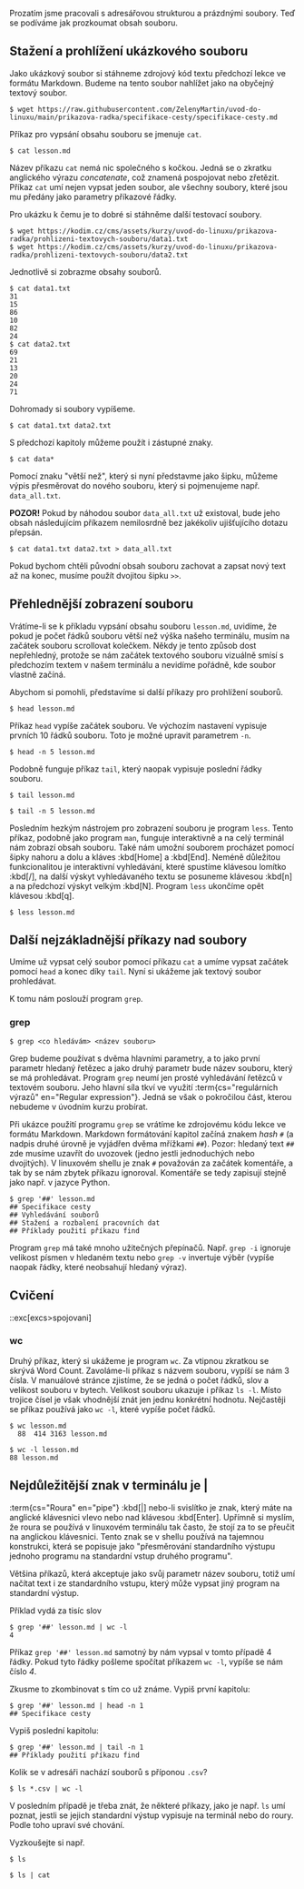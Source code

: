 Prozatím jsme pracovali s adresářovou strukturou a prázdnými soubory. Teď se podíváme jak prozkoumat obsah souboru.

## Stažení a prohlížení ukázkového souboru
Jako ukázkový soubor si stáhneme zdrojový kód textu předchozí lekce ve formátu Markdown. Budeme na tento soubor nahlížet jako na obyčejný textový soubor.

```shell
$ wget https://raw.githubusercontent.com/ZelenyMartin/uvod-do-linuxu/main/prikazova-radka/specifikace-cesty/specifikace-cesty.md
```

Příkaz pro vypsání obsahu souboru se jmenuje `cat`.

```shell
$ cat lesson.md
```

Název příkazu `cat` nemá nic společného s kočkou. Jedná se o zkratku anglického výrazu _concatenate_, což znamená pospojovat nebo zřetězit. Příkaz `cat` umí nejen vypsat jeden soubor, ale všechny soubory, které jsou mu předány jako parametry příkazové řádky.

Pro ukázku k čemu je to dobré si stáhněme další testovací soubory.

```shell
$ wget https://kodim.cz/cms/assets/kurzy/uvod-do-linuxu/prikazova-radka/prohlizeni-textovych-souboru/data1.txt
$ wget https://kodim.cz/cms/assets/kurzy/uvod-do-linuxu/prikazova-radka/prohlizeni-textovych-souboru/data2.txt
```

Jednotlivě si zobrazme obsahy souborů.

```shell
$ cat data1.txt
31
15
86
10
82
24
$ cat data2.txt
69
21
13
20
24
71
```

Dohromady si soubory vypíšeme.

```shell
$ cat data1.txt data2.txt
```

S předchozí kapitoly můžeme použít i zástupné znaky.

```shell
$ cat data*
```

Pomocí znaku "větší než", který si nyní představme jako šipku, můžeme výpis přesměrovat do nového souboru, který si pojmenujeme např. `data_all.txt`.

**POZOR!** Pokud by náhodou soubor `data_all.txt` už existoval, bude jeho obsah následujícím příkazem nemilosrdně bez jakékoliv ujišťujícího dotazu přepsán.

```shell
$ cat data1.txt data2.txt > data_all.txt
```

Pokud bychom chtěli původní obsah souboru zachovat a zapsat nový text až na konec, musíme použít dvojitou šipku `>>`.


## Přehlednější zobrazení souboru

Vrátíme-li se k příkladu vypsání obsahu souboru `lesson.md`, uvidíme, že pokud je počet řádků souboru větší než výška našeho terminálu, musím na začátek souboru scrollovat kolečkem. Někdy je tento způsob dost nepřehledný, protože se nám začátek textového souboru vizuálně smísí s předchozím textem v našem terminálu a nevidíme pořádně, kde soubor vlastně začíná.

Abychom si pomohli, představíme si další příkazy pro prohlížení souborů.

```shell
$ head lesson.md
```

Příkaz `head` vypíše začátek souboru. Ve výchozím nastavení vypisuje prvních 10 řádků souboru. Toto je možné upravit parametrem `-n`.

```shell
$ head -n 5 lesson.md
```

Podobně funguje příkaz `tail`, který naopak vypisuje poslední řádky souboru.


```shell
$ tail lesson.md
```

```shell
$ tail -n 5 lesson.md
```

Posledním hezkým nástrojem pro zobrazení souboru je program `less`. Tento příkaz, podobně jako program `man`, funguje interaktivně a na celý terminál nám zobrazí obsah souboru. Také nám umožní souborem procházet pomocí šipky nahoru a dolu a kláves :kbd[Home] a :kbd[End]. Neméně důležitou funkcionalitou je interaktivní vyhledávání, které spustíme klávesou lomítko :kbd[/], na další výskyt vyhledávaného textu se posuneme klávesou :kbd[n] a na předchozí výskyt velkým :kbd[N]. Program `less` ukončíme opět klávesou :kbd[q].

```shell
$ less lesson.md
```

## Další nejzákladnější příkazy nad soubory

Umíme už vypsat celý soubor pomocí příkazu `cat` a umíme vypsat začátek pomocí `head` a konec díky `tail`. Nyní si ukážeme jak textový soubor prohledávat.

K tomu nám poslouží program `grep`.

### grep

```shell
$ grep <co hledávám> <název souboru>
```

Grep budeme používat s dvěma hlavními parametry, a to jako první parametr hledaný řetězec a jako druhý parametr bude název souboru, který se má prohledávat. Program `grep` neumí jen prosté vyhledávání řetězců v textovém souboru. Jeho hlavní síla tkví ve využití :term{cs="regulárních výrazů" en="Regular expression"}. Jedná se však o pokročilou část, kterou nebudeme v úvodním kurzu probírat.

Při ukázce použití programu `grep` se vrátíme ke zdrojovému kódu lekce ve formátu Markdown. Markdown formátování kapitol začíná znakem _hash_ `#` (a nadpis druhé úrovně je vyjádřen dvěma mřížkami `##`). Pozor: hledaný text `##` zde musíme uzavřít do uvozovek (jedno jestli jednoduchých nebo dvojitých). V linuxovém shellu je znak `#` považován za začátek komentáře, a tak by se nám zbytek příkazu ignoroval. Komentáře se tedy zapisují stejně jako např. v jazyce Python.

```
$ grep '##' lesson.md
## Specifikace cesty
## Vyhledávání souborů
## Stažení a rozbalení pracovních dat
## Příklady použití příkazu find
```

Program `grep` má také mnoho užitečných přepínačů. Např. `grep -i` ignoruje velikost písmen v hledaném textu nebo `grep -v` invertuje výběr (vypíše naopak řádky, které neobsahují hledaný výraz).

## Cvičení
::exc[excs>spojovani]

### wc

Druhý příkaz, který si ukážeme je program `wc`. Za vtipnou zkratkou se skrývá Word Count. Zavoláme-li příkaz s názvem souboru, vypíší se nám 3 čísla. V manuálové stránce zjistíme, že se jedná o počet řádků, slov a velikost souboru v bytech. Velikost souboru ukazuje i příkaz `ls -l`. Místo trojice čísel je však vhodnější znát jen jednu konkrétní hodnotu. Nejčastěji se příkaz používá jako `wc -l`, které vypíše počet řádků.

```shell
$ wc lesson.md
  88  414 3163 lesson.md
```

```shell
$ wc -l lesson.md
88 lesson.md
```

## Nejdůležitější znak v terminálu je |

:term{cs="Roura" en="pipe"} :kbd[|] nebo-li svislítko je znak, který máte na anglické klávesnici vlevo nebo nad klávesou :kbd[Enter]. Upřímně si myslím, že roura se používá v linuxovém terminálu tak často, že stojí za to se přeučit na anglickou klávesnici. Tento znak se v shellu používá na tajemnou konstrukci, která se popisuje jako "přesměrování standardního výstupu jednoho programu na standardní vstup druhého programu".

Většina příkazů, která akceptuje jako svůj parametr název souboru, totiž umí načítat text i ze standardního vstupu, který může vypsat jiný program na standardní výstup.

Příklad vydá za tisíc slov

```shell
$ grep '##' lesson.md | wc -l
4
```

Příkaz `grep '##' lesson.md` samotný by nám vypsal v tomto případě 4 řádky. Pokud tyto řádky pošleme spočítat příkazem `wc -l`, vypíše se nám číslo _4_.

Zkusme to zkombinovat s tím co už známe. Vypiš první kapitolu:

```
$ grep '##' lesson.md | head -n 1
## Specifikace cesty
```

Vypiš poslední kapitolu:

```
$ grep '##' lesson.md | tail -n 1
## Příklady použití příkazu find
```

Kolik se v adresáři nachází souborů s příponou `.csv`?

```shell
$ ls *.csv | wc -l
```

V posledním případě je třeba znát, že některé příkazy, jako je např. `ls` umí poznat, jestli se jejich standardní výstup vypisuje na terminál nebo do roury. Podle toho upraví své chování.

Vyzkoušejte si např.

```shell
$ ls
```

```shell
$ ls | cat
```
